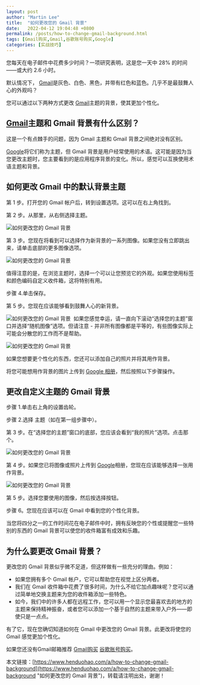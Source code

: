 ```yaml
---
layout: post  
author: "Martin Lee"  
title:  "如何更改您的 Gmail 背景"  
date:   2022-04-12 19:04:48 +0800  
permalink: /posts/how-to-change-gmail-background.html  
tags: [Gmail购买,Gmail,谷歌账号购买,Google]  
categories: [实战技巧]  
---
```

您每天在电子邮件中花费多少时间？一项研究表明，这是您一天中 28% 的时间——或大约 2.6 小时。

默认情况下， [Gmail](https://www.henduohao.com/tag/gmail "Gmail是Google的免费网络邮件服务，也是世界上用户量最多的邮箱。")是灰色、白色、黑色，并带有红色和蓝色。几乎不是最鼓舞人心的外观吗？

您可以通过以下两种方式更改 [Gmail](https://www.henduohao.com/tag/gmail "Gmail是Google的免费网络邮件服务，也是世界上用户量最多的邮箱。")主题的背景，使其更加个性化。

## [Gmail](https://www.henduohao.com/tag/gmail "Gmail是Google的免费网络邮件服务，也是世界上用户量最多的邮箱。")主题和 Gmail 背景有什么区别？

这是一个有点棘手的问题，因为 Gmail 主题和 Gmail 背景之间绝对没有区别。

[Google](https://www.henduohao.com/tag/google "Google（中文譯名：谷歌）為Alphabet（字母控股）的子公司，业务范围涵盖互联网广告、互联网搜索、云计算等领域，全球最大的搜索引擎。")将它们称为主题，但 Gmail 背景是用户经常使用的术语。这可能是因为当您更改主题时，您主要看到的是应用程序背景的变化。所以，感觉可以互换使用术语主题和背景。 

## 如何更改 Gmail 中的默认背景主题

第 1 步。打开您的 Gmail 帐户后，转到设置选项。这可以在右上角找到。

第 2 步。从那里，从右侧选择主题。

![如何更改您的 Gmail 背景](https://p3-juejin.byteimg.com/tos-cn-i-k3u1fbpfcp/9a70d9b223834a05bc74653b24975cd2~tplv-k3u1fbpfcp-zoom-1.image)

第 3 步。您现在将看到可以选择作为新背景的一系列图像。如果您没有立即跳出来，请单击底部的更多图像选项。

![如何更改您的 Gmail 背景](https://p3-juejin.byteimg.com/tos-cn-i-k3u1fbpfcp/7bf87d3f4e3c49a18e1c70ded1bf87c0~tplv-k3u1fbpfcp-zoom-1.image)

值得注意的是，在浏览主题时，选择一个可以让您预览它的外观。如果您使用标签和颜色编码自定义收件箱，这将特别有用。

步骤 4.单击保存。

第 5 步。您现在应该能够看到鼓舞人心的新背景。

![如何更改您的 Gmail 背景](https://p3-juejin.byteimg.com/tos-cn-i-k3u1fbpfcp/bd330737733b473bacad7e1232283d00~tplv-k3u1fbpfcp-zoom-1.image) 
如果您感觉幸运，请一直向下滚动“选择您的主题”窗口并选择“随机图像”选项。但请注意 - 并非所有图像都是平等的，有些图像实际上可能会分散您的工作而不是帮助。

![如何更改您的 Gmail 背景](https://p3-juejin.byteimg.com/tos-cn-i-k3u1fbpfcp/dc229d74d2874161ad4a28ccf771b4ab~tplv-k3u1fbpfcp-zoom-1.image)

如果您想要更个性化的东西，您还可以添加自己的照片并将其用作背景。

将您可能想用作背景的图片上传到 [Google 相册](https://www.google.com/photos/about/)，然后按照以下步骤操作。

## 更改自定义主题的 Gmail 背景

步骤 1.单击右上角的设置齿轮。

步骤 2.选择 主题（如在第一组步骤中）。

第 3 步。在“选择您的主题”窗口的底部，您应该会看到“我的照片”选项。点击那个。

![如何更改您的 Gmail 背景](https://p3-juejin.byteimg.com/tos-cn-i-k3u1fbpfcp/edffdaa4da934d1f9fa4877539e01400~tplv-k3u1fbpfcp-zoom-1.image)

第 4 步。如果您已将图像或照片上传到 [Google](https://www.henduohao.com/tag/google "Google（中文譯名：谷歌）為Alphabet（字母控股）的子公司，业务范围涵盖互联网广告、互联网搜索、云计算等领域，全球最大的搜索引擎。")相册，您现在应该能够选择一张用作背景。

![如何更改您的 Gmail 背景](https://p3-juejin.byteimg.com/tos-cn-i-k3u1fbpfcp/c7815e45570b46b8805be60dd104fdaf~tplv-k3u1fbpfcp-zoom-1.image)

第 5 步。选择您要使用的图像，然后按选择按钮。

步骤 6。您现在应该可以在 Gmail 中看到您的个性化背景。

当您将四分之一的工作时间花在电子邮件中时，拥有反映您的个性或提醒您一些特别的东西的 Gmail 背景可以使您的收件箱富有成效和乐趣。

## 为什么要更改 Gmail 背景？

更改您的 Gmail 背景似乎微不足道，但这样做有一些充分的理由。例如：

-   如果您拥有多个 Gmail 帐户，它可以帮助您在视觉上区分两者。
-   我们在 Gmail 收件箱中花费了很多时间，为什么不给它加点趣味呢？您可以通过简单地交换主题来为您的收件箱添加一些特色。
-   如今，我们中的许多人都在远程工作，您可以用一个显示您最喜欢去的地方的主题来保持精神振奋，或者您可以添加一个基于自然的主题来带入户外——即使只是一点点。

有了它，现在您确切知道如何在 Gmail 中更改您的 Gmail 背景。此更改将使您的 Gmail 感觉更加个性化。

如果您还没有Gmail邮箱推荐 [Gmail购买](https://www.henduohao.com/tag/buy-gmail "Gmail邮箱购买 谷歌邮箱购买 Gmail购买 Google账号购买") [谷歌账号购买](https://www.henduohao.com/tag/buy-google-account "Gmail邮箱购买 谷歌邮箱购买 Gmail购买 Google账号购买")。

本文链接：[https://www.henduohao.com/a/how-to-change-gmail-background](https://www.henduohao.com/a/how-to-change-gmail-background "如何更改您的 Gmail 背景")，转载请注明出处，谢谢！